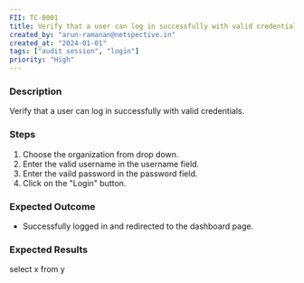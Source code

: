 ```yaml
---
FII: TC-0001
title: Verify that a user can log in successfully with valid credentials.
created_by: "arun-ramanan@netspective.in"
created_at: "2024-01-01"
tags: ["audit session", "login"]
priority: "High"
---
```

### Description
Verify that a user can log in successfully with valid credentials.

### Steps

1. Choose the organization from drop down.
2. Enter the valid username in the username field.
3. Enter the vaild password in the password field.
4. Click on the "Login" button.

### Expected Outcome

- Successfully logged in and redirected to the dashboard page.

### Expected Results
<query-result>select x from y</query-result>